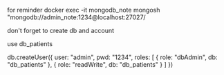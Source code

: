 for reminder
docker exec -it mongodb_note mongosh "mongodb://admin_note:1234@localhost:27027/

don't forget to create db and account

use db_patients

db.createUser({
  user: "admin",
  pwd: "1234",
  roles: [
    { role: "dbAdmin", db: "db_patients" },
    { role: "readWrite", db: "db_patients" }
  ]
})
